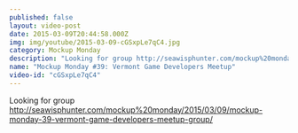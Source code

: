 ```yaml
---
published: false
layout: video-post
date: 2015-03-09T20:44:58.000Z
img: img/youtube/2015-03-09-cGSxpLe7qC4.jpg
category: Mockup Monday
description: "Looking for group http://seawisphunter.com/mockup%20monday/2015/03/09/mockup-monday-39-vermont-game-developers-meetup-group/"
name: "Mockup Monday #39: Vermont Game Developers Meetup"
video-id: "cGSxpLe7qC4"
---
```

Looking for group http://seawisphunter.com/mockup%20monday/2015/03/09/mockup-monday-39-vermont-game-developers-meetup-group/
